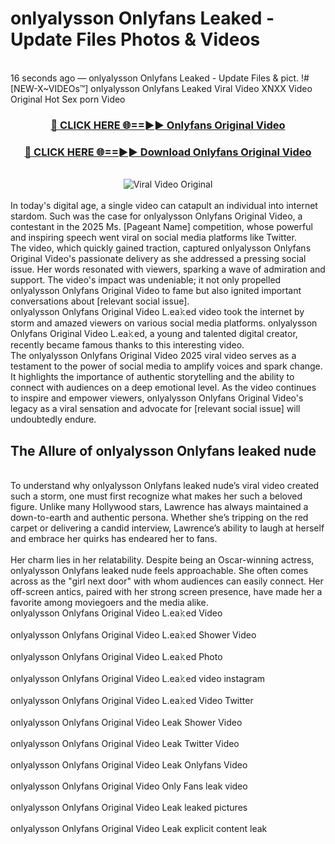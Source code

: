 # onlyalysson Onlyfans Leaked - Update Files Photos & Videos 
<br>
16 seconds ago — onlyalysson Onlyfans Leaked - Update Files & pict. !#[NEW-X~VIDEOs™] onlyalysson Onlyfans Leaked Viral Video XNXX Video Original Hot Sex porn Video
<br>
<div align="center">
<h3><a href="http://freeplayer.one?title=onlyalysson&ref=25OR" rel="nofollow">🔴 CLICK HERE 🌐==►► Onlyfans Original Video</a></h3>
<h3><a href="http://freeplayer.one?title=onlyalysson&ref=25OR" rel="nofollow">🔴 CLICK HERE 🌐==►► Download Onlyfans Original Video</a></h3>
<br>
<a href="http://freeplayer.one?title=onlyalysson&ref=25OR" rel="nofollow" data-target="animated-image.originalLink"><img src="https://i.ibb.co.com/xMMVF88/686577567.gif" alt="Viral Video Original" style="max-width: 100%; display: inline-block;" data-target="animated-image.originalImage"></a>
</div>
<br>
In today's digital age, a single video can catapult an individual into internet stardom. Such was the case for onlyalysson Onlyfans Original Video, a contestant in the 2025 Ms. [Pageant Name] competition, whose powerful and inspiring speech went viral on social media platforms like Twitter.
<br>
The video, which quickly gained traction, captured onlyalysson Onlyfans Original Video's passionate delivery as she addressed a pressing social issue. Her words resonated with viewers, sparking a wave of admiration and support. The video's impact was undeniable; it not only propelled onlyalysson Onlyfans Original Video to fame but also ignited important conversations about [relevant social issue].
<br>
onlyalysson Onlyfans Original Video L.ea𝚔ed video took the internet by storm and amazed viewers on various social media platforms. onlyalysson Onlyfans Original Video L.ea𝚔ed, a young and talented digital creator, recently became famous thanks to this interesting video.
<br>
The onlyalysson Onlyfans Original Video 2025 viral video serves as a testament to the power of social media to amplify voices and spark change. It highlights the importance of authentic storytelling and the ability to connect with audiences on a deep emotional level. As the video continues to inspire and empower viewers, onlyalysson Onlyfans Original Video's legacy as a viral sensation and advocate for [relevant social issue] will undoubtedly endure.
<br>
<h2>The Allure of onlyalysson Onlyfans leaked nude</h2>
<br>
To understand why onlyalysson Onlyfans leaked nude’s viral video created such a storm, one must first recognize what makes her such a beloved figure. Unlike many Hollywood stars, Lawrence has always maintained a down-to-earth and authentic persona. Whether she’s tripping on the red carpet or delivering a candid interview, Lawrence’s ability to laugh at herself and embrace her quirks has endeared her to fans.
<br><br>
Her charm lies in her relatability. Despite being an Oscar-winning actress, onlyalysson Onlyfans leaked nude feels approachable. She often comes across as the "girl next door" with whom audiences can easily connect. Her off-screen antics, paired with her strong screen presence, have made her a favorite among moviegoers and the media alike.
<br>
onlyalysson Onlyfans Original Video L.ea𝚔ed Video
<br><br>
onlyalysson Onlyfans Original Video L.ea𝚔ed Shower Video
<br><br>
onlyalysson Onlyfans Original Video L.ea𝚔ed Photo
<br><br>
onlyalysson Onlyfans Original Video L.ea𝚔ed video instagram
<br><br>
onlyalysson Onlyfans Original Video L.ea𝚔ed Video Twitter
<br><br>
onlyalysson Onlyfans Original Video Leak Shower Video
<br><br>
onlyalysson Onlyfans Original Video Leak Twitter Video
<br><br>
onlyalysson Onlyfans Original Video Leak Onlyfans Video
<br><br>
onlyalysson Onlyfans Original Video Only Fans leak video
<br><br>
onlyalysson Onlyfans Original Video Leak leaked pictures
<br><br>
onlyalysson Onlyfans Original Video Leak explicit content leak